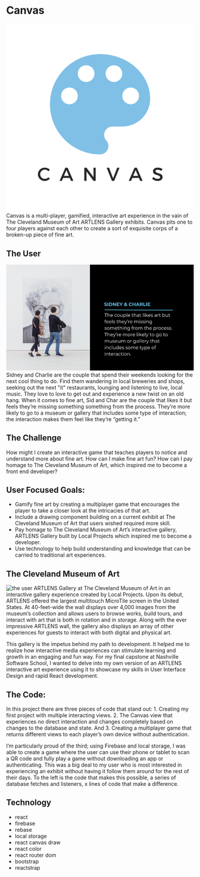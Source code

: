 # Canvas
![canvas logo](./readmeimg/Canvas.png)
Canvas is a multi-player, gamified, interactive art experience in the vain of The Cleveland Museum of Art ARTLENS Gallery exhibits. Canvas pits one to four players against each other to create a sort of exquisite corps of a broken-up piece of fine art.

## The User
![the user](./readmeimg/sidandchar.jpg)
Sidney and Charlie are the couple that spend their weekends looking for the next cool thing to do. Find them wandering in local breweries and shops, seeking out the next "it" restaurants, lounging and listening to live, local music. They love to love to get out and experience a new twist on an old hang. When it comes to fine art, Sid and Char are the couple that likes it but feels they’re missing something something from the process. They’re more likely to go to a museum or gallery that includes some type of interaction; the interaction makes them feel like they’re “getting it.”

## The Challenge
How might I create an interactive game that teaches players to notice and understand more about fine art. How can I make fine art fun? How can I pay homage to The Cleveland Museum of Art, which inspired me to become a front end developer?

## User Focused Goals:
- Gamify fine art by creating a multiplayer game that encourages the player to take a closer look at the intricacies of that art.
- Include a drawing component building on a current exhibit at The Cleveland Museum of Art that users wished required more skill.
- Pay homage to The Cleveland Museum of Art’s interactive gallery, ARTLENS Gallery built by Local Projects which inspired me to become a developer.
- Use technology to help build understanding and knowledge that can be carried to traditional art experiences.

## The Cleveland Museum of Art
![the user](https://segd.org/sites/default/files/styles/galleryformatter_slide/public/01-gallery-one-2013-award-gdap.jpg?itok=I7AGTrpb)
ARTLENS Gallery at The Cleveland Museum of Art in an interactive gallery experience created by Local Projects. Upon its debut, ARTLENS offered the largest multitouch MicroTile screen in the United States. At 40-feet-wide the wall displays over 4,000 images from the museum’s collection and allows users to browse works, build tours, and interact with art that is both in rotation and in storage. Along with the ever impressive ARTLENS wall, the gallery also displays an array of other experiences for guests to interact with both digital and physical art.

This gallery is the impetus behind my path to development. It helped me to realize how interactive media experiences can stimulate learning and growth in an engaging and fun way. For my final capstone at Nashville Software School, I wanted to delve into my own version of an ARTLENS interactive art experience using it to showcase my skills in User Interface Design and rapid React development. 


## The Code:
In this project there are three pieces of code that stand out: 1. Creating my first project with multiple interacting views. 2. The Canvas view that experiences no direct interaction and changes completely based on changes to the database and state. And 3. Creating a multiplayer game that returns different views to each player’s own device without authentication.

I’m particularly proud of the third; using Firebase and local storage, I was able to create a game where the user can use their phone or tablet to scan a QR code and fully play a game without downloading an app or authenticating. This was a big deal to my user who is most interested in experiencing an exhibit without having it follow them around for the rest of their days. To the left is the code that makes this possible, a series of database fetches and listeners, x lines of code that make a difference.


## Technology
- react
- firebase
- rebase
- local storage
- react canvas draw
- react color
- react router dom
- bootstrap
- reactstrap